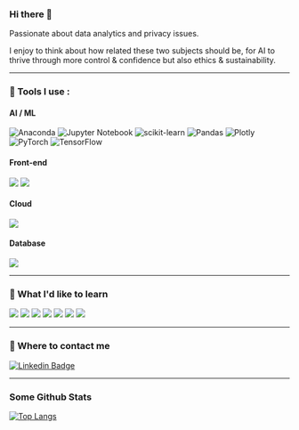 ### Hi there 👋

Passionate about data analytics and privacy issues.

I enjoy to think about how related these two subjects should be, for AI to thrive through more control & confidence but also ethics & sustainability.

---

### 🔭 Tools I use :

#### AI / ML

![Anaconda](https://img.shields.io/badge/ML-Anaconda-%2344A833.svg?logo=anaconda&logoColor=white&color=green&style=for-the-badge)
![Jupyter Notebook](https://img.shields.io/badge/ML-Jupyter-%23FA0F00.svg?&logo=jupyter&logoColor=white&color=orange&style=for-the-badge)
![scikit-learn](https://img.shields.io/badge/ML-Scikit--learn-%23F7931E.svg?logo=Scikit-learn&logoColor=white&style=for-the-badge)
![Pandas](https://img.shields.io/badge/ML-Pandas-%23150458.svg?logo=Pandas&logoColor=white&style=for-the-badge)
![Plotly](https://img.shields.io/badge/Viz-Plotly-%233F4F75.svg?logo=Plotly&logoColor=white&style=for-the-badge)
![PyTorch](https://img.shields.io/badge/DL-PyTorch-EE4C2C?logo=PyTorch&logoColor=white&style=for-the-badge)
![TensorFlow](https://img.shields.io/badge/DL-TensorFlow-FF6F00?logo=TensorFlow&logoColor=white&style=for-the-badge)

#### Front-end

![](https://img.shields.io/badge/Web-Dash_Plotly-informational?style=for-the-badge&logo=plotly&logoColor=white&color=007ACC)
![](https://img.shields.io/badge/Web-React_Native-informational?style=for-the-badge&logo=react&logoColor=white&color=61dafb)

#### Cloud

![](https://img.shields.io/badge/Cloud-Heroku-informational?style=for-the-badge&logo=heroku&logoColor=white&color=430098)

#### Database

![](https://img.shields.io/badge/DB-Mongo_DB-informational?style=for-the-badge&logo=mongodb&logoColor=white&color=4ea94b)

---

### 🌱 What I'd like to learn

![](https://img.shields.io/badge/Code-Golang-informational?style=for-the-badge&logo=go&logoColor=white&color=00add8)
![](https://img.shields.io/badge/Code-Java-informational?style=for-the-badge&logo=java&logoColor=white&color=orange)
![](https://img.shields.io/badge/Code-C%2B%2B-informational?style=for-the-badge&logo=c%2B%2B&logoColor=white&color=00599C)
![](https://img.shields.io/badge/Tools-Kubernetes-informational?style=for-the-badge&logo=kubernetes&logoColor=white&color=316ce6)
![](https://img.shields.io/badge/Web-Angular-informational?style=for-the-badge&logo=angular&logoColor=white&color=DD0031)
![](https://img.shields.io/badge/Tools-Node.JS-informational?style=for-the-badge&logo=node.js&logoColor=white&color=43853D)
![](https://img.shields.io/badge/Data-PostgreSQL-informational?style=for-the-badge&logo=postgresql&logoColor=white&color=2bbc8a)

---

### 💬 Where to contact me 

[![Linkedin Badge](https://img.shields.io/badge/-valentindefour-blue?style=for-the-badge&logo=Linkedin&logoColor=white&link=https://www.linkedin.com/in/valentindefour/)](https://www.linkedin.com/in/valentindefour/)

---

### Some Github Stats
<!-- 
<p>
  <img height="180em" src="https://github-readme-stats.vercel.app/api?username=vdwow&show_icons=true&hide_border=true&&count_private=true&include_all_commits=true" />
</p> -->

[![Top Langs](https://github-readme-stats.vercel.app/api/top-langs/?username=vdwow&layout=compact)](https://github.com/vdwow/github-readme-stats)


